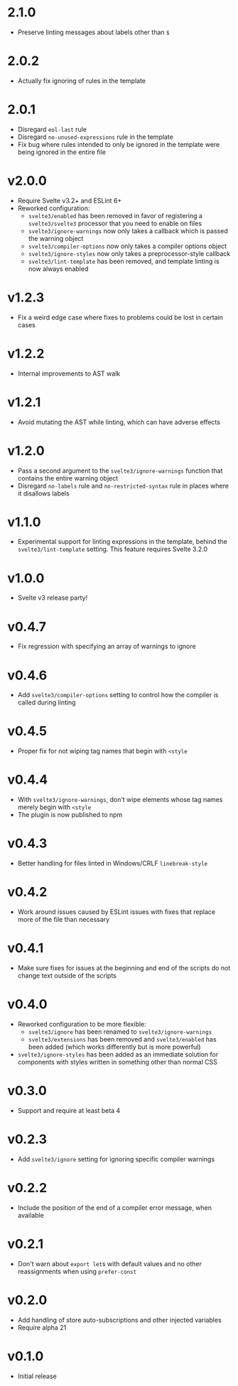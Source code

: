 # 2.1.0

- Preserve linting messages about labels other than `$`

# 2.0.2

- Actually fix ignoring of rules in the template

# 2.0.1

- Disregard `eol-last` rule
- Disregard `no-unused-expressions` rule in the template
- Fix bug where rules intended to only be ignored in the template were being ignored in the entire file

# v2.0.0

- Require Svelte v3.2+ and ESLint 6+
- Reworked configuration:
  - `svelte3/enabled` has been removed in favor of registering a `svelte3/svelte3` processor that you need to enable on files
  - `svelte3/ignore-warnings` now only takes a callback which is passed the warning object
  - `svelte3/compiler-options` now only takes a compiler options object
  - `svelte3/ignore-styles` now only takes a preprocessor-style callback
  - `svelte3/lint-template` has been removed, and template linting is now always enabled

# v1.2.3

- Fix a weird edge case where fixes to problems could be lost in certain cases

# v1.2.2

- Internal improvements to AST walk

# v1.2.1

- Avoid mutating the AST while linting, which can have adverse effects

# v1.2.0

- Pass a second argument to the `svelte3/ignore-warnings` function that contains the entire warning object
- Disregard `no-labels` rule and `no-restricted-syntax` rule in places where it disallows labels

# v1.1.0

- Experimental support for linting expressions in the template, behind the `svelte3/lint-template` setting. This feature requires Svelte 3.2.0

# v1.0.0

- Svelte v3 release party!

# v0.4.7

- Fix regression with specifying an array of warnings to ignore

# v0.4.6

- Add `svelte3/compiler-options` setting to control how the compiler is called during linting

# v0.4.5

- Proper fix for not wiping tag names that begin with `<style`

# v0.4.4

- With `svelte3/ignore-warnings`, don't wipe elements whose tag names merely begin with `<style`
- The plugin is now published to npm

# v0.4.3

- Better handling for files linted in Windows/CRLF `linebreak-style`

# v0.4.2

- Work around issues caused by ESLint issues with fixes that replace more of the file than necessary

# v0.4.1

- Make sure fixes for issues at the beginning and end of the scripts do not change text outside of the scripts

# v0.4.0

- Reworked configuration to be more flexible:
  - `svelte3/ignore` has been renamed to `svelte3/ignore-warnings`
  - `svelte3/extensions` has been removed and `svelte3/enabled` has been added (which works differently but is more powerful)
- `svelte3/ignore-styles` has been added as an immediate solution for components with styles written in something other than normal CSS

# v0.3.0

- Support and require at least beta 4

# v0.2.3

- Add `svelte3/ignore` setting for ignoring specific compiler warnings

# v0.2.2

- Include the position of the end of a compiler error message, when available

# v0.2.1

- Don't warn about `export let`s with default values and no other reassignments when using `prefer-const`

# v0.2.0

- Add handling of store auto-subscriptions and other injected variables
- Require alpha 21

# v0.1.0

- Initial release
